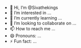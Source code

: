 - 👋 Hi, I’m @Sivathekings
- 👀 I’m interested in ...
- 🌱 I’m currently learning ...
- 💞️ I’m looking to collaborate on ...
- 📫 How to reach me ...
- 😄 Pronouns: ...
- ⚡ Fun fact: ...

<!---
Sivathekings/Sivathekings is a ✨ special ✨ repository because its `README.md` (this file) appears on your GitHub profile.
You can click the Preview link to take a look at your changes.
--->
